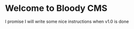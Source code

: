 Welcome to Bloody CMS
=====================

I promise I will write some nice instructions when v1.0 is done
